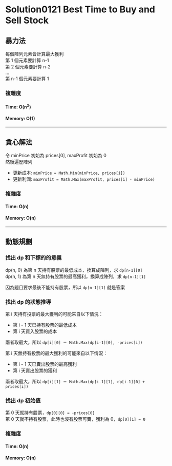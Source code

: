 # Solution0121 Best Time to Buy and Sell Stock

## 暴力法

每個陣列元素皆計算最大獲利  
第 1 個元素要計算 n-1  
第 2 個元素要計算 n-2  
...  
第 n-1 個元素要計算 1  

### 複雜度

#### Time: O(n<sup>2</sup>)  

#### Memory: O(1)  

---

## 貪心解法

令 minPrice 初始為 prices[0], maxProfit 初始為 0  
然後遍歷陣列  
- 更新成本: `minPrice = Math.Min(minPrice, prices[i])`
- 更新利潤: `maxProfit = Math.Max(maxProfit, prices[i] - minPrice)`

### 複雜度

#### Time: O(n)

#### Memory: O(n)

---

## 動態規劃

### 找出 dp 和下標的的意義

dp(n, 0) 為第 n 天持有股票的最低成本，換算成陣列，求 `dp[n-1][0]`  
dp(n, 1) 為第 n 天無持有股票的最高獲利，換算成陣列，求 `dp[n-1][1]`  

因為題目要求最後不能持有股票，所以 `dp[n-1][1]` 就是答案

### 找出 dp 的狀態推導

第 i 天持有投票的最大獲利的可能來自以下情況：  
- 第 i - 1 天已持有股票的最低成本
- 第 i 天買入股票的成本

兩者取最大，所以 `dp[i][0] ＝ Math.Max(dp[i-1][0], -prices[i])`  

第 i 天無持有投票的最大獲利的可能來自以下情況：  
- 第 i - 1 天已賣出股票的最高獲利  
- 第 i 天賣出股票的獲利  

兩者取最大，所以 `dp[i][1] ＝ Math.Max(dp[i-1][1], dp[i-1][0] + prices[i])` 

### 找出 dp 初始值

第 0 天就持有股票，`dp[0][0] = -prices[0]`  
第 0 天就不持有股票，此時也沒有股票可賣，獲利為 0，`dp[0][1] = 0`  

### 複雜度

#### Time: O(n)

#### Memory: O(n)